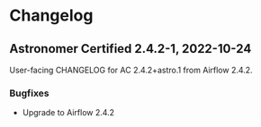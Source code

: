 # Changelog

Astronomer Certified 2.4.2-1, 2022-10-24
----------------------------------------

User-facing CHANGELOG for AC 2.4.2+astro.1 from Airflow 2.4.2.

### Bugfixes

- Upgrade to Airflow 2.4.2
